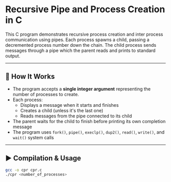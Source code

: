 # Recursive Pipe and Process Creation in C

This C program demonstrates recursive process creation and inter process communication using pipes. Each process spawns a child, passing a decremented process number down the chain. The child process sends messages through a pipe which the parent reads and prints to standard output.

---

## 🔧 How It Works

- The program accepts a **single integer argument** representing the number of processes to create.
- Each process:
  - Displays a message when it starts and finishes
  - Creates a child (unless it's the last one)
  - Reads messages from the pipe connected to its child
- The parent waits for the child to finish before printing its own completion message
- The program uses `fork()`, `pipe()`, `execlp()`, `dup2()`, `read()`, `write()`, and `wait()` system calls

---

## ▶️ Compilation & Usage

```bash
gcc -o cpr cpr.c
./cpr <number_of_processes>
